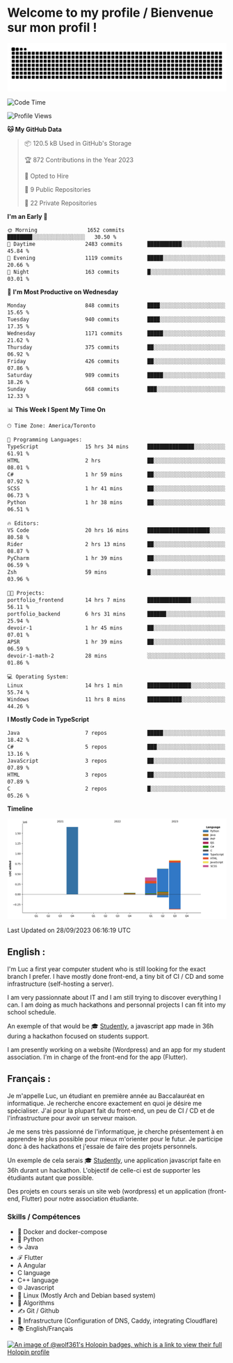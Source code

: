 # Welcome to my profile / Bienvenue sur mon profil !

![snake gif](https://github.com/wolf-361/wolf-361/blob/output/github-contribution-grid-snake.svg)

<!--START_SECTION:waka-->
![Code Time](http://img.shields.io/badge/Code%20Time-368%20hrs%2013%20mins-blue)

![Profile Views](http://img.shields.io/badge/Profile%20Views-0-blue)

**🐱 My GitHub Data** 

> 📦 120.5 kB Used in GitHub's Storage 
 > 
> 🏆 872 Contributions in the Year 2023
 > 
> 💼 Opted to Hire
 > 
> 📜 9 Public Repositories 
 > 
> 🔑 22 Private Repositories 
 > 
**I'm an Early 🐤** 

```text
🌞 Morning                1652 commits        ████████░░░░░░░░░░░░░░░░░   30.50 % 
🌆 Daytime                2483 commits        ███████████░░░░░░░░░░░░░░   45.84 % 
🌃 Evening                1119 commits        █████░░░░░░░░░░░░░░░░░░░░   20.66 % 
🌙 Night                  163 commits         █░░░░░░░░░░░░░░░░░░░░░░░░   03.01 % 
```
📅 **I'm Most Productive on Wednesday** 

```text
Monday                   848 commits         ████░░░░░░░░░░░░░░░░░░░░░   15.65 % 
Tuesday                  940 commits         ████░░░░░░░░░░░░░░░░░░░░░   17.35 % 
Wednesday                1171 commits        █████░░░░░░░░░░░░░░░░░░░░   21.62 % 
Thursday                 375 commits         ██░░░░░░░░░░░░░░░░░░░░░░░   06.92 % 
Friday                   426 commits         ██░░░░░░░░░░░░░░░░░░░░░░░   07.86 % 
Saturday                 989 commits         █████░░░░░░░░░░░░░░░░░░░░   18.26 % 
Sunday                   668 commits         ███░░░░░░░░░░░░░░░░░░░░░░   12.33 % 
```


📊 **This Week I Spent My Time On** 

```text
🕑︎ Time Zone: America/Toronto

💬 Programming Languages: 
TypeScript               15 hrs 34 mins      ███████████████░░░░░░░░░░   61.91 % 
HTML                     2 hrs               ██░░░░░░░░░░░░░░░░░░░░░░░   08.01 % 
C#                       1 hr 59 mins        ██░░░░░░░░░░░░░░░░░░░░░░░   07.92 % 
SCSS                     1 hr 41 mins        ██░░░░░░░░░░░░░░░░░░░░░░░   06.73 % 
Python                   1 hr 38 mins        ██░░░░░░░░░░░░░░░░░░░░░░░   06.51 % 

🔥 Editors: 
VS Code                  20 hrs 16 mins      ████████████████████░░░░░   80.58 % 
Rider                    2 hrs 13 mins       ██░░░░░░░░░░░░░░░░░░░░░░░   08.87 % 
PyCharm                  1 hr 39 mins        ██░░░░░░░░░░░░░░░░░░░░░░░   06.59 % 
Zsh                      59 mins             █░░░░░░░░░░░░░░░░░░░░░░░░   03.96 % 

🐱‍💻 Projects: 
portfolio_frontend       14 hrs 7 mins       ██████████████░░░░░░░░░░░   56.11 % 
portfolio_backend        6 hrs 31 mins       ██████░░░░░░░░░░░░░░░░░░░   25.94 % 
devoir-1                 1 hr 45 mins        ██░░░░░░░░░░░░░░░░░░░░░░░   07.01 % 
APSR                     1 hr 39 mins        ██░░░░░░░░░░░░░░░░░░░░░░░   06.59 % 
devoir-1-math-2          28 mins             ░░░░░░░░░░░░░░░░░░░░░░░░░   01.86 % 

💻 Operating System: 
Linux                    14 hrs 1 min        ██████████████░░░░░░░░░░░   55.74 % 
Windows                  11 hrs 8 mins       ███████████░░░░░░░░░░░░░░   44.26 % 
```

**I Mostly Code in TypeScript** 

```text
Java                     7 repos             █████░░░░░░░░░░░░░░░░░░░░   18.42 % 
C#                       5 repos             ███░░░░░░░░░░░░░░░░░░░░░░   13.16 % 
JavaScript               3 repos             ██░░░░░░░░░░░░░░░░░░░░░░░   07.89 % 
HTML                     3 repos             ██░░░░░░░░░░░░░░░░░░░░░░░   07.89 % 
C                        2 repos             █░░░░░░░░░░░░░░░░░░░░░░░░   05.26 % 
```



**Timeline**

![Lines of Code chart](https://raw.githubusercontent.com/wolf-361/wolf-361/main/assets/bar_graph.png)


 Last Updated on 28/09/2023 06:16:19 UTC
<!--END_SECTION:waka-->

## English : 

I'm Luc a first year computer student who is still looking for the exact branch I prefer. I have mostly done front-end, a tiny bit of CI / CD and some infrastructure (self-hosting a server).

I am very passionnate about IT and I am still trying to discover everything I can. I am doing as much hackathons and personnal projects I can fit into my school schedule.

An exemple of that would be 🎓 [Studently](https://github.com/wolf-361/Studently-CodeJam12), a javascript app made in 36h during a hackathon focused on students support.

I am presently working on a website (Wordpress) and an app for my student association. I'm in charge of the front-end for the app (Flutter).

## Français :

Je m'appelle Luc, un étudiant en première année au Baccalauréat en informatique. Je recherche encore exactement en quoi je désire me spécialiser. J'ai pour la plupart fait du front-end, un peu de CI / CD et de l'infrastructure pour avoir un serveur maison.

Je me sens très passionné de l'informatique, je cherche présentement à en apprendre le plus possible pour mieux m'orienter pour le futur. Je participe donc à des hackathons et j'essaie de faire des projets personnels.

Un exemple de cela serais 🎓 [Studently](https://github.com/wolf-361/Studently-CodeJam12), une application javascript faite en 36h durant un hackathon. L'objectif de celle-ci est de supporter les étudiants autant que possible.

Des projets en cours serais un site web (wordpress) et un application (front-end, Flutter) pour notre association étudiante.

###  Skills / Compétences

* 🐋 Docker and docker-compose
* 🐍 Python
* ☕ Java
* ℱ Flutter
* A Angular
* C language
* C++ language
* 🌐 Javascript
* 🐧 Linux (Mostly Arch and Debian based system)
* 🧩 Algorithms
* ✍️ Git / Github
* 📜 Infrastructure (Configuration of DNS, Caddy, integrating Cloudflare)
* 📚 English/Français

[![An image of @wolf361's Holopin badges, which is a link to view their full Holopin profile](https://holopin.me/wolf361)](https://holopin.io/@wolf361)


